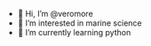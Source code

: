 - 👋 Hi, I’m @veromore
- 👀 I’m interested in marine science
- 🌱 I’m currently learning python

<!---
veromore/veromore is a ✨ special ✨ repository because its `README.md` (this file) appears on your GitHub profile.
You can click the Preview link to take a look at your changes.
--->
